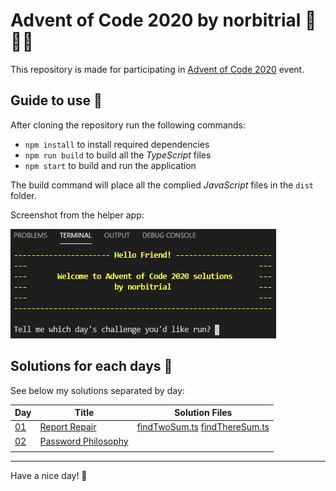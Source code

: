 # Advent of Code 2020 by norbitrial 🎄👨‍💻

This repository is made for participating in [Advent of Code 2020](https://adventofcode.com/2020/about) event.

## Guide to use 📙

After cloning the repository run the following commands:

- `npm install` to install required dependencies
- `npm run build` to build all the _TypeScript_ files
- `npm start` to build and run the application

The build command will place all the complied _JavaScript_ files in the `dist` folder.

Screenshot from the helper app:

![App-Screenshot](/assets/example_screenshot_01.png)

## Solutions for each days 🔮

See below my solutions separated by day:

| Day                                       | Title                                             | Solution Files                                                                          |
| ----------------------------------------- | ------------------------------------------------- | --------------------------------------------------------------------------------------- |
| [01](https://adventofcode.com/2020/day/1) | [Report Repair](/src/day01/description.txt)       | [findTwoSum.ts](/src/day01/findTwoSum.ts) [findThereSum.ts](/src/day01/findThereSum.ts) |
| [02](https://adventofcode.com/2020/day/2) | [Password Philosophy](/src/day01/description.txt) |                                                                                         |
|                                           |                                                   |                                                                                         |

---

Have a nice day! 👋
